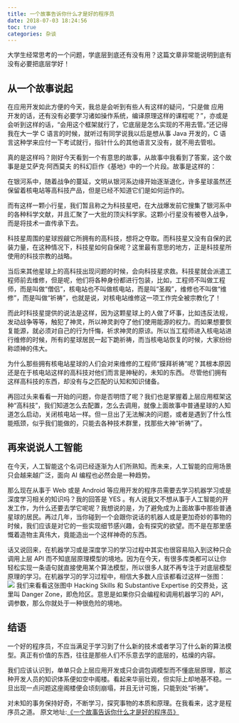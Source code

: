 ```yaml
---
title: 一个故事告诉你什么才是好的程序员
date: 2018-07-03 18:24:56
toc: true
categories: 杂谈
---
```


大学生经常思考的一个问题，学底层到底还有没有用？这篇文章非常能说明到底有没有必要把底层学好！
## 从一个故事说起
在应用开发如此方便的今天，我总是会听到有些人有这样的疑问，“只是做 应用 开发的话，还有没有必要学习诸如操作系统，编译原理这样的课程呢？”，亦或是会听到这样的话，“会用这个框架就行了，它底层是怎么实现的不用去管。”还记得我在大一学 C 语言的时候，就听过有同学说我以后是想从事 Java 开发的，C 语言这种学来应付一下考试就行，指针什么的其他语言又没有，就不用去管啦。

真的是这样吗？刚好今天看到一个有意思的故事，从故事中我看到了答案，这个故事是是艾萨克·阿西莫夫 的科幻巨作《基地》中的一个片段。故事是这样的：

在银河系中，随着战争的蔓延，文明从银河系边缘开始逐渐退化，许多星球虽然还保留着核电站等高科技产品，但是已经不知道它们是如何运作的。

而有这样一颗小行星，我们暂且称之为科技星吧，在大战爆发前它搜集了银河系中的各种科学文献，并且汇聚了一大批的顶尖科学家。这颗小行星没有被卷入战争，而是将技术一直传承下去。

科技星周围的星球觊觎它所拥有的高科技，想将之夺取。而科技星又没有自保的武装力量，在这种情况下，科技星如何自保呢？这里最有意思的地方，正是科技星所使用的科技宗教的战略。

当后来其他星球上的高科技出现问题的时候，会向科技星求救。科技星就会派遣工程师前去维修，但是呢，他们将各种身份都进行包装，比如，工程师不叫做工程师，而是叫做“僧侣”，核电站也不叫做核电站，而是叫“圣殿”，维修也不叫做“维修”，而是叫做“祈祷”，也就是说，对核电站维修这一项工作完全被宗教化了！

而此时科技星提供的说法是这样，因为这颗星球上的人做了坏事，比如违反法规，发动战争等等，触犯了神灵，所以神灵剥夺了他们使用能源的权力。而如果想要恢复能源，就必须对自己的行为忏悔，祈求神灵的原谅。所以当工程师进入核电站进行维修的时候，所有的星球居民一起下跪祈祷，而当核电站恢复的时候，大家纷纷称颂神的伟大。

为什么那些拥有核电站星球的人们会对来维修的工程师“膜拜祈祷”呢？其根本原因还是在于核电站这样的高科技对他们而言是神秘的，未知的东西。 尽管他们拥有这样高科技的东西，却没有与之匹配的认知和知识储备。

再回过头来看看一开始的问题，你是否明悟了呢？我们也是掌握着上层应用框架这种“高科技”，我们知道怎么去配置，怎么去调用，就像上面故事中普通星球的人知道怎么启动，关闭核电站一样。但一旦出了无法解决的问题，或者是遇到了什么性能瓶颈，似乎我们能做的，只能去各种技术群里，找那些大神“祈祷”了。

## 再来说说人工智能
在今天，人工智能这个名词已经逐渐为人们所熟知。而未来，人工智能的应用场景只会越来越广泛，面向 AI 编程也必然会是一种趋势。

那么现在从事于 Web 或是 Android 等应用开发的程序员需要去学习机器学习或是深度学习相关的知识吗？我的回答是 YES 。有人说我又不想从事于人工智能的开发工作，为什么还要去学它呢呢？我想说的是，为了避免成为上面故事中那些普通星球的居民。再过几年，当你碰到一个会跟你说话的机器人或是更加奇妙的事物的时候，我们应该是对它的一些实现细节感兴趣，会有探究的欲望。而不是在那里感慨着造物主真伟大，竟能造出一个这样神奇的东西。

话又说回来，在机器学习或是深度学习的学习过程中其实也很容易陷入到这种只会调用上层 API 而不知底层原理模型的境地。因为在今天，有很多库类都可以让你轻松实现一条语句就直接使用某个算法模型，所以很多人就不再专注于对底层模型原理的学习。在机器学习的学习过程中，相信大多数人应该都看过这样一张图：
![](https://s2.ax1x.com/2019/05/07/EsodII.png)
我们来看看这张图中 Hacking Skills 和 Substantive Expertise 的交界处，这里叫 Danger Zone，即危险区。意思是如果你只会编程和调用机器学习的 API，调参数，那么你就处于一种很危险的境地。

## 结语
一个好的程序员，不应当满足于学习到了什么新的技术或者学习了什么新的算法模型。真正有价值的东西，往往是那些人们不乐意去学的底层的，枯燥的内容。

我们应该认识到，单单只会上层应用开发或只会调包调模型而不懂底层原理，那这种开发人员的知识体系便如空中阁楼。看起来华丽壮观，但实际上却地基不稳。一旦出现一点问题这座阁楼便会顷刻崩塌，并且无计可施，只能到处“祈祷”。

对未知的事务保持好奇，不断学习，探究事物的本质和原理。在我看来，这才是程序员之道。
原文地址:[《一个故事告诉你什么才是好的程序员》](https://www.cnblogs.com/listenfwind/p/10162174.html)
